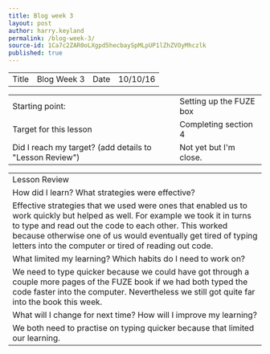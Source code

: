 ```yaml
---
title: Blog week 3
layout: post
author: harry.keyland
permalink: /blog-week-3/
source-id: 1Ca7c2ZAR0oLXgpd5hecbaySpMLpUP1lZhZVOyMhczlk
published: true
---
```

<table>
  <tr>
    <td>Title</td>
    <td>Blog Week 3</td>
    <td>Date</td>
    <td>10/10/16</td>
  </tr>
</table>


<table>
  <tr>
    <td>Starting point:</td>
    <td>Setting up the FUZE box</td>
  </tr>
  <tr>
    <td>Target for this lesson</td>
    <td>Completing section 4</td>
  </tr>
  <tr>
    <td>Did I reach my target? 
(add details to "Lesson Review")</td>
    <td> Not yet but I'm close.</td>
  </tr>
</table>


<table>
  <tr>
    <td>Lesson Review</td>
  </tr>
  <tr>
    <td>How did I learn? What strategies were effective?</td>
  </tr>
  <tr>
    <td>Effective strategies that we used were ones that enabled us to work quickly but helped as well. For example we took it in turns to type and read out the code to each other. This worked because otherwise one of us would eventually get tired of typing letters into the computer or tired of reading out code.</td>
  </tr>
  <tr>
    <td>What limited my learning? Which habits do I need to work on?</td>
  </tr>
  <tr>
    <td>We need to type quicker because we could have got through a couple more pages of the FUZE book if we had both typed the code faster into the computer. Nevertheless we still got quite far into the book this week.</td>
  </tr>
  <tr>
    <td>What will I change for next time? How will I improve my learning?</td>
  </tr>
  <tr>
    <td>We both need to practise on typing quicker because that limited our learning.</td>
  </tr>
</table>


